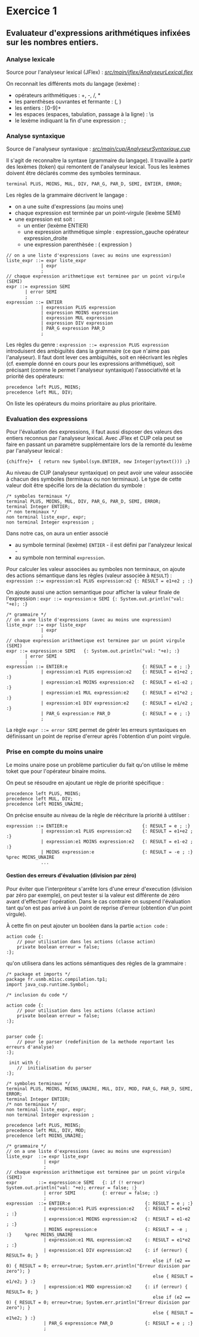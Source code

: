 # Exercice 1

## Evaluateur d'expressions arithmétiques infixées sur les nombres entiers.

### Analyse lexicale
Source pour l'analyseur lexical (JFlex) : *[src/main/jflex/AnalyseurLexical.flex](src/main/jflex/AnalyseurLexical.flex)*

On reconnait les différents mots du langage (lexème) : 
- opérateurs arithmétiques : +, -, /, *
- les parenthèses ouvrantes et fermante : (, )
- les entiers : [0-9]+
- les espaces (espaces, tabulation, passage à la ligne) : \s
- le lexème indiquant la fin d'une expression : ;


### Analyse syntaxique
Source de l'analyseur syntaxique : *[src/main/cup/AnalyseurSyntaxique.cup](src/main/cup/AnalyseurSyntaxique.cup)*

Il s'agit de reconnaître la syntaxe (grammaire du langage).
Il travaille à partir des lexèmes (token) qui remontent de l'analyseur lexical. 
Tous les lexèmes doivent être déclarés comme des symboles terminaux.
```JFLEX
terminal PLUS, MOINS, MUL, DIV, PAR_G, PAR_D, SEMI, ENTIER, ERROR; 
```
Les règles de la grammaire décrivent le langage :
- on a une suite d'expressions (au moins une)
- chaque expression est terminée par un point-virgule (lexème SEMI)
- une expression est soit :
    - un entier (lexème ENTIER)
    - une expression arithmétique simple : expression_gauche opérateur expression_droite
    - une expression parenthèsée : ( expression )
```
// on a une liste d'expressions (avec au moins une expression)
liste_expr ::= expr liste_expr 
             | expr  
             ;
// chaque expression arithmetique est terminee par un point virgule (SEMI)
expr ::= expression SEMI
       | error SEMI
       ;
expression ::= ENTIER 
             | expression PLUS expression  
             | expression MOINS expression  
             | expression MUL expression 
             | expression DIV expression
             | PAR_G expression PAR_D   
             ;
```
Les règles du genre : `expression ::= expression PLUS expression` introduisent des ambiguïtés dans la grammaire 
(ce que n'aime pas l'analyseur). 
Il faut dont lever ces ambiguïtés, soit en réécrivant les règles (cf. exemple donné en cours pour les expressions arithmétique), 
soit précisant (comme le permet l'analyseur syntaxique) l'associativité et la priorité des opérateurs:
```
precedence left PLUS, MOINS;
precedence left MUL, DIV;
```
On liste les opérateurs du moins prioritaire au plus prioritaire.

### Evaluation des expressions
Pour l'évaluation des expressions, il faut aussi disposer des valeurs des entiers reconnus par l'analyseur lexical. 
Avec JFlex et CUP cela peut se faire en passant un paramètre supplémentaire lors de la remonté du lexème par l'analyseur lexical :
```JFLEX
{chiffre}+	{ return new Symbol(sym.ENTIER, new Integer(yytext())) ;}
```
Au niveau de CUP (analyseur syntaxique) on peut avoir une valeur associée à chacun des symboles (terminaux ou non terminaux). 
Le type de cette valeur doit être spécifié lors de la déclation du symbole : 
```
/* symboles terminaux */
terminal PLUS, MOINS, MUL, DIV, PAR_G, PAR_D, SEMI, ERROR; 
terminal Integer ENTIER;
/* non terminaux */
non terminal liste_expr, expr;
non terminal Integer expression ;
```
Dans notre cas, on aura un entier associé 
- au symbole terminal (lexème) `ENTIER` - il est défini par l'analyzeur lexical - 
- au symbole non terminal `expression`.

Pour calculer les valeur associées au symboles non terminaux, on ajoute des actions sémantique dans les règles (valeur associée à `RESULT`) : 
`expression ::= expression:e1 PLUS expression:e2 {: RESULT = e1+e2 ; :} `

On ajoute aussi une action semantique pour afficher la valeur finale de l'expression : 
`expr ::= expression:e SEMI {: System.out.println("val: "+e); :}`
```
/* grammaire */
// on a une liste d'expressions (avec au moins une expression)
liste_expr ::= expr liste_expr 
             | expr  
             ;
// chaque expression arithmetique est terminee par un point virgule (SEMI)
expr ::= expression:e SEMI   {: System.out.println("val: "+e); :}
       | error SEMI
       ;
expression ::= ENTIER:e                            {: RESULT = e ; :}
             | expression:e1 PLUS expression:e2    {: RESULT = e1+e2 ; :}
             | expression:e1 MOINS expression:e2   {: RESULT = e1-e2 ; :}
             | expression:e1 MUL expression:e2     {: RESULT = e1*e2 ; :}
             | expression:e1 DIV expression:e2     {: RESULT = e1/e2 ; :}
             | PAR_G expression:e PAR_D            {: RESULT = e ; :}
             ;
```

La règle `expr ::= error SEMI` permet de gérér les erreurs syntaxiques en définissant un point de reprise d'erreur 
après l'obtention d'un point virgule.

### Prise en compte du moins unaire
Le moins unaire pose un problème particulier du fait qu'on utilise le même toket que pour l'opérateur binaire moins.

On peut se résoudre en ajoutant ue règle de priorité spécifique : 
```
precedence left PLUS, MOINS;
precedence left MUL, DIV;
precedence left MOINS_UNAIRE;
```
On précise ensuite au niveau de la règle de réécriture la priorité à utitilser :
```
expression ::= ENTIER:e                            {: RESULT = e ; :}
             | expression:e1 PLUS expression:e2    {: RESULT = e1+e2 ; :}
             | expression:e1 MOINS expression:e2   {: RESULT = e1-e2 ; :}
             | MOINS expression:e                  {: RESULT = -e ; :}      %prec MOINS_UNAIRE
             ...
```

#### Gestion des erreurs d'évaluation (division par zéro)
Pour éviter que l'interpréteur s'arrête lors d'une erreur d'execution (division par zéro par exemple), 
on peut tester si la valeur est différente de zéro avant d'effectuer l'opération. 
Dans le cas contraire on suspend l'évaluation tant qu'on est pas arrivé à un point de reprise d'erreur (obtention d'un point virgule).

À cette fin on peut ajouter un booléen dans la partie `action code` : 
```
action code {: 
    // pour utilisation dans les actions (classe action)
	private boolean erreur = false;
:};
```
qu'on utilisera dans les actions sémantiques des règles de la grammaire : 
```
/* package et imports */
package fr.usmb.m1isc.compilation.tp1;
import java_cup.runtime.Symbol;

/* inclusion du code */

action code {: 
    // pour utilisation dans les actions (classe action)
	private boolean erreur = false;
:};

 
parser code {:
    // pour le parser (redefinition de la methode reportant les erreurs d'analyse)
:};

 init with {:
    //	initialisation du parser
:};

/* symboles terminaux */
terminal PLUS, MOINS, MOINS_UNAIRE, MUL, DIV, MOD, PAR_G, PAR_D, SEMI, ERROR; 
terminal Integer ENTIER;
/* non terminaux */
non terminal liste_expr, expr;
non terminal Integer expression ;

precedence left PLUS, MOINS;
precedence left MUL, DIV, MOD;
precedence left MOINS_UNAIRE;

/* grammaire */
// on a une liste d'expressions (avec au moins une expression)
liste_expr  ::= expr liste_expr 
              | expr  
              ;
// chaque expression arithmetique est terminee par un point virgule (SEMI)
expr 		::= expression:e SEMI   {: if (! erreur) System.out.println("val: "+e); erreur = false; :}
              | error SEMI          {: erreur = false; :}
              ;
expression 	::= ENTIER:e                            {: RESULT = e ; :}
              | expression:e1 PLUS expression:e2    {: RESULT = e1+e2 ; :}
              | expression:e1 MOINS expression:e2   {: RESULT = e1-e2 ; :}
              | MOINS expression:e                  {: RESULT = -e ; :} 	%prec MOINS_UNAIRE
              | expression:e1 MUL expression:e2     {: RESULT = e1*e2 ; :}
              | expression:e1 DIV expression:e2     {: if (erreur) { RESULT= 0; } 
                                                       else if (e2 == 0) { RESULT = 0; erreur=true; System.err.println("Erreur division par zero"); } 
                                                       else { RESULT = e1/e2; } :}
              | expression:e1 MOD expression:e2     {: if (erreur) { RESULT= 0; } 
                                                       else if (e2 == 0) { RESULT = 0; erreur=true; System.err.println("Erreur division par zero"); } 
                                                       else { RESULT = e1%e2; } :}
              | PAR_G expression:e PAR_D            {: RESULT = e ; :}
              ;
```
